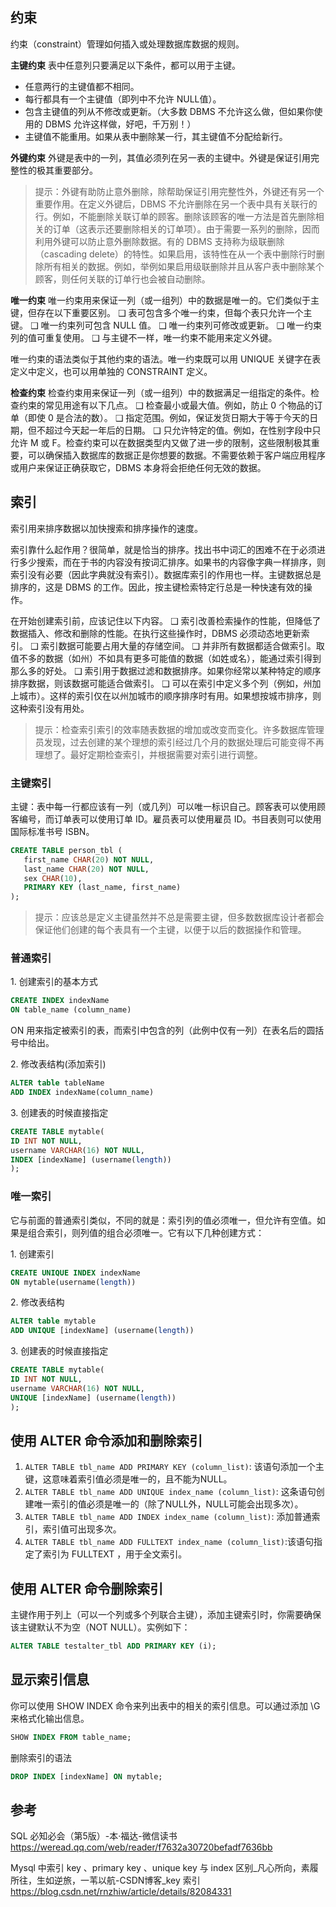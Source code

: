 ## 约束

约束（constraint）管理如何插入或处理数据库数据的规则。

**主键约束**
表中任意列只要满足以下条件，都可以用于主键。

* 任意两行的主键值都不相同。
* 每行都具有一个主键值（即列中不允许 NULL值）。
* 包含主键值的列从不修改或更新。（大多数 DBMS 不允许这么做，但如果你使用的 DBMS 允许这样做，好吧，千万别！）
* 主键值不能重用。如果从表中删除某一行，其主键值不分配给新行。

**外键约束**
外键是表中的一列，其值必须列在另一表的主键中。外键是保证引用完整性的极其重要部分。

> 提示：外键有助防止意外删除，除帮助保证引用完整性外，外键还有另一个重要作用。在定义外键后，DBMS 不允许删除在另一个表中具有关联行的行。例如，不能删除关联订单的顾客。删除该顾客的唯一方法是首先删除相关的订单（这表示还要删除相关的订单项）。由于需要一系列的删除，因而利用外键可以防止意外删除数据。有的 DBMS 支持称为级联删除（cascading delete）的特性。如果启用，该特性在从一个表中删除行时删除所有相关的数据。例如，举例如果启用级联删除并且从客户表中删除某个顾客，则任何关联的订单行也会被自动删除。

**唯一约束**
唯一约束用来保证一列（或一组列）中的数据是唯一的。它们类似于主键，但存在以下重要区别。
❑ 表可包含多个唯一约束，但每个表只允许一个主键。
❑ 唯一约束列可包含 NULL 值。
❑ 唯一约束列可修改或更新。
❑ 唯一约束列的值可重复使用。
❑ 与主键不一样，唯一约束不能用来定义外键。

唯一约束的语法类似于其他约束的语法。唯一约束既可以用 UNIQUE 关键字在表定义中定义，也可以用单独的 CONSTRAINT 定义。

**检查约束**
检查约束用来保证一列（或一组列）中的数据满足一组指定的条件。检查约束的常见用途有以下几点。
❑ 检查最小或最大值。例如，防止 0 个物品的订单（即使 0 是合法的数）。
❑ 指定范围。例如，保证发货日期大于等于今天的日期，但不超过今天起一年后的日期。
❑ 只允许特定的值。例如，在性别字段中只允许 M 或 F。检查约束可以在数据类型内又做了进一步的限制，这些限制极其重要，可以确保插入数据库的数据正是你想要的数据。不需要依赖于客户端应用程序或用户来保证正确获取它，DBMS 本身将会拒绝任何无效的数据。

## 索引

索引用来排序数据以加快搜索和排序操作的速度。

索引靠什么起作用？很简单，就是恰当的排序。找出书中词汇的困难不在于必须进行多少搜索，而在于书的内容没有按词汇排序。如果书的内容像字典一样排序，则索引没有必要（因此字典就没有索引）。数据库索引的作用也一样。主键数据总是排序的，这是 DBMS 的工作。因此，按主键检索特定行总是一种快速有效的操作。

在开始创建索引前，应该记住以下内容。
❑ 索引改善检索操作的性能，但降低了数据插入、修改和删除的性能。在执行这些操作时，DBMS 必须动态地更新索引。
❑ 索引数据可能要占用大量的存储空间。
❑ 并非所有数据都适合做索引。取值不多的数据（如州）不如具有更多可能值的数据（如姓或名），能通过索引得到那么多的好处。
❑ 索引用于数据过滤和数据排序。如果你经常以某种特定的顺序排序数据，则该数据可能适合做索引。
❑ 可以在索引中定义多个列（例如，州加上城市）。这样的索引仅在以州加城市的顺序排序时有用。如果想按城市排序，则这种索引没有用处。

> 提示：检查索引索引的效率随表数据的增加或改变而变化。许多数据库管理员发现，过去创建的某个理想的索引经过几个月的数据处理后可能变得不再理想了。最好定期检查索引，并根据需要对索引进行调整。

### 主键索引

主键：表中每一行都应该有一列（或几列）可以唯一标识自己。顾客表可以使用顾客编号，而订单表可以使用订单 ID。雇员表可以使用雇员 ID。书目表则可以使用国际标准书号 ISBN。

```sql
CREATE TABLE person_tbl (
   first_name CHAR(20) NOT NULL,
   last_name CHAR(20) NOT NULL,
   sex CHAR(10),
   PRIMARY KEY (last_name, first_name)
);
```

> 提示：应该总是定义主键虽然并不总是需要主键，但多数数据库设计者都会保证他们创建的每个表具有一个主键，以便于以后的数据操作和管理。

### 普通索引

1\. 创建索引的基本方式

```sql
CREATE INDEX indexName
ON table_name (column_name)
```

ON 用来指定被索引的表，而索引中包含的列（此例中仅有一列）在表名后的圆括号中给出。

2\. 修改表结构(添加索引)

```sql
ALTER table tableName
ADD INDEX indexName(column_name)
```

3\. 创建表的时候直接指定

```sql
CREATE TABLE mytable(
ID INT NOT NULL,
username VARCHAR(16) NOT NULL,
INDEX [indexName] (username(length))
);
```

### 唯一索引

它与前面的普通索引类似，不同的就是：索引列的值必须唯一，但允许有空值。如果是组合索引，则列值的组合必须唯一。它有以下几种创建方式：

1\. 创建索引

```sql
CREATE UNIQUE INDEX indexName
ON mytable(username(length))
```

2\. 修改表结构

```sql
ALTER table mytable
ADD UNIQUE [indexName] (username(length))
```

3\. 创建表的时候直接指定

```sql
CREATE TABLE mytable(
ID INT NOT NULL,
username VARCHAR(16) NOT NULL,
UNIQUE [indexName] (username(length))
);
```

## 使用 ALTER 命令添加和删除索引

1. `ALTER TABLE tbl_name ADD PRIMARY KEY (column_list)`: 该语句添加一个主键，这意味着索引值必须是唯一的，且不能为NULL。
2. `ALTER TABLE tbl_name ADD UNIQUE index_name (column_list)`: 这条语句创建唯一索引的值必须是唯一的（除了NULL外，NULL可能会出现多次）。
3. `ALTER TABLE tbl_name ADD INDEX index_name (column_list)`: 添加普通索引，索引值可出现多次。
4. `ALTER TABLE tbl_name ADD FULLTEXT index_name (column_list)`:该语句指定了索引为 FULLTEXT ，用于全文索引。

## 使用 ALTER 命令删除索引

主键作用于列上（可以一个列或多个列联合主键），添加主键索引时，你需要确保该主键默认不为空（NOT NULL）。实例如下：

```sql
ALTER TABLE testalter_tbl ADD PRIMARY KEY (i);
```

## 显示索引信息

你可以使用 SHOW INDEX 命令来列出表中的相关的索引信息。可以通过添加 \G 来格式化输出信息。

```sql
SHOW INDEX FROM table_name;
```

删除索引的语法

```sql
DROP INDEX [indexName] ON mytable;
```

## 参考

SQL 必知必会（第5版）-本·福达-微信读书
<https://weread.qq.com/web/reader/f7632a30720befadf7636bb>

Mysql 中索引 key 、primary key 、unique key 与 index 区别_凡心所向，素履所往，生如逆旅，一苇以航-CSDN博客_key 索引
<https://blog.csdn.net/rnzhiw/article/details/82084331>
